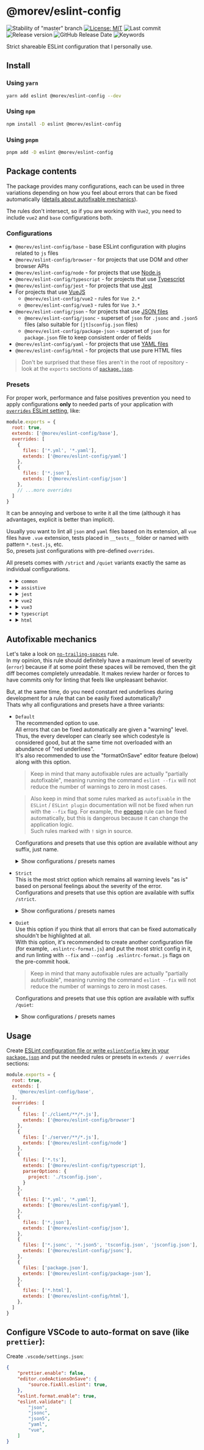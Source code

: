 # @morev/eslint-config

![Stability of "master" branch](https://img.shields.io/github/workflow/status/MorevM/eslint-config/Build/master)
[![License: MIT](https://img.shields.io/badge/License-MIT-yellow.svg)](https://opensource.org/licenses/MIT)
![Last commit](https://img.shields.io/github/last-commit/morevm/eslint-config)
![Release version](https://img.shields.io/github/v/release/morevm/eslint-config?include_prereleases)
![GitHub Release Date](https://img.shields.io/github/release-date/morevm/eslint-config)
![Keywords](https://img.shields.io/github/package-json/keywords/morevm/eslint-config)

Strict shareable ESLint configuration that I personally use.

## Install

### Using `yarn`
```bash
yarn add eslint @morev/eslint-config --dev
```

### Using `npm`
```bash
npm install -D eslint @morev/eslint-config
```

### Using `pnpm`
```bash
pnpm add -D eslint @morev/eslint-config
```

## Package contents

The package provides many configurations, each can be used in three variations depending on how you feel about errors that can be fixed automatically ([details about autofixable mechanics](#autofixable-mechanics)).

The rules don't intersect, so if you are working with `Vue2`, you need to include `vue2` and `base` configurations both.

### Configurations

* `@morev/eslint-config/base` - base ESLint configuration with plugins related to `js` files
* `@morev/eslint-config/browser` - for projects that use DOM and other browser APIs
* `@morev/eslint-config/node` - for projects that use [Node.js](https://nodejs.org/)
* `@morev/eslint-config/typescript` - for projects that use [Typescript](https://www.typescriptlang.org/)
* `@morev/eslint-config/jest` - for projects that use [Jest](https://jestjs.io/)
* For projects that use [VueJS](https://vuejs.org/)
  * `@morev/eslint-config/vue2` - rules for `Vue 2.*`
  * `@morev/eslint-config/vue3` - rules for `Vue 3.*`
* `@morev/eslint-config/json` - for projects that use [JSON files](https://en.wikipedia.org/wiki/JSON)
  * `@morev/eslint-config/jsonc` - superset of `json` for `.jsonc` and `.json5` files (also suitable for `[jt]sconfig.json` files)
  * `@morev/eslint-config/package-json` - superset of `json` for `package.json` file to keep consistent order of fields
* `@morev/eslint-config/yaml` - for projects that use [YAML files](https://en.wikipedia.org/wiki/YAML)
* `@morev/eslint-config/html` - for projects that use pure HTML files

> Don't be surprised that these files aren't in the root of repository - look at the `exports` sections of [`package.json`](./package.json).

### Presets

For proper work, performance and false positives prevention you need to apply configurations **only** to needed parts of your application with [`overrides` ESLint setting](https://eslint.org/docs/user-guide/configuring/configuration-files#configuration-based-on-glob-patterns), like:
```js
module.exports = {
  root: true,
  extends: ['@morev/eslint-config/base'],
  overrides: [
    {
      files: ['*.yml', '*.yaml'],
      extends: ['@morev/eslint-config/yaml']
    },
    {
      files: ['*.json'],
      extends: ['@morev/eslint-config/json']
    },
    // ...more overrides
  ]
}
```

It can be annoying and verbose to write it all the time (although it has advantages, explicit is better than implicit).

Usually you want to lint all `json` and `yaml` files based on its extension, all `vue` files have `.vue` extension, tests placed in `__tests__` folder or named with pattern `*.test.js`, etc. \
So, presets just configurations with pre-defined `overrides`.

All presets comes with `/strict` and `/quiet` variants exactly the same as individual configurations.

* <details>
    <summary><code>common</code></summary>

    Default preset which includes frequently used rules with default `overrides`. \
    It includes configurations:

    * `base`
    * `node`
    * `browser`
    * `jest`
    * `yaml`
    * `json`
    * `jsonc`
    * `package-json`
    * `html`

    <br />

    ```js
    module.exports = {
      root: true,
      extends: ['@morev/eslint-config/preset/common'], // or just '@morev' - it is default export
    };

    // It's the same as:
    module.exports = {
      root: true,
      extends: [
        '@morev/base',
        '@morev/node',
        '@morev/browser',
      ],
      overrides: [
        {
          files: ['**/__tests__/**/*.[jt]s?(x)', '**/?(*.)+(spec|test).[jt]s?(x)'],
          extends: ['@morev/eslint-config/jest'],
        },
        {
          files: ['*.yml', '*.yaml'],
          extends: ['@morev/eslint-config/yaml'],
        },
        {
          files: ['*.json', '*.json5', '*.jsonc'],
          extends: ['@morev/eslint-config/json'],
        },
        {
          files: ['*.jsonc', '*.json5', 'tsconfig.json', 'jsconfig.json'],
          extends: ['@morev/eslint-config/jsonc'],
        },
        {
          files: ['package.json'],
          extends: ['@morev/eslint-config/package-json'],
        },
        {
          files: ['*.html*'],
          extends: ['@morev/eslint-config/html'],
        },
      ],
    };
    ```
  </details>

* <details>
    <summary><code>assistive</code></summary>

    This preset includes only assistive files (`.json` and `.yaml`) overrides. \
    Configurations inside:

    * `yaml`
    * `json`
    * `jsonc`
    * `package-json`

    <br />

    ```js
    module.exports = {
      root: true,
      extends: ['@morev/eslint-config/preset/assistive'],
    };

    // It's the same as:
    module.exports = {
      root: true,
      overrides: [
        {
          files: ['*.yml', '*.yaml'],
          extends: ['@morev/eslint-config/yaml'],
        },
        {
          files: ['*.json', '*.json5', '*.jsonc'],
          extends: ['@morev/eslint-config/json'],
        },
        {
          files: ['*.jsonc', '*.json5', 'tsconfig.json', 'jsconfig.json'],
          extends: ['@morev/eslint-config/jsonc'],
        },
        {
          files: ['package.json'],
          extends: ['@morev/eslint-config/package-json'],
        },
      ],
    };
    ```
  </details>

* <details>
    <summary><code>jest</code></summary>

    This preset includes only `jest` configuration. \
    Files glob pattern is the same as [`Jest testMatch` default option](https://jestjs.io/ru/docs/configuration#testmatch-arraystring)

    <br />

    ```js
    module.exports = {
      root: true,
      extends: ['@morev/eslint-config/preset/jest'],
    };

    // It's the same as:
    module.exports = {
      root: true,
      overrides: [
        {
          files: ['**/__tests__/**/*.[jt]s?(x)', '**/?(*.)+(spec|test).[jt]s?(x)'],
          extends: ['@morev/eslint-config/jest'],
        },
      ],
    };
    ```
  </details>

* <details>
    <summary><code>vue2</code></summary>

    Preset includes `vue2` rules for Vue files.

    <br />

    ```js
    module.exports = {
      root: true,
      extends: ['@morev/eslint-config/preset/vue2'],
    };

    // It's the same as:
    module.exports = {
      root: true,
      overrides: [
        {
          files: ['*.vue'],
          extends: ['@morev/eslint-config/vue2'],
        },
      ],
    };
    ```
  </details>

* <details>
    <summary><code>vue3</code></summary>

    Includes `vue3` rules for Vue files.

    > Note: `vue2` and `vue3` are separated configurations not referring to each other.

    ```js
    module.exports = {
      root: true,
      extends: ['@morev/eslint-config/preset/vue3'],
    };

    // It's the same as:
    module.exports = {
      root: true,
      overrides: [
        {
          files: ['*.vue'],
          extends: ['@morev/eslint-config/vue3'],
        },
      ],
    };
    ```

  </details>

* <details>
   <summary><code>typescript</code></summary>

   Includes `typescript` rules for TS files.

   <br />

    ```js
    module.exports = {
      root: true,
      extends: ['@morev/eslint-config/preset/typescript'],
    };

    // It's the same as:
    module.exports = {
      root: true,
      overrides: [
        {
          files: ['*.ts'],
          extends: ['@morev/eslint-config/typescript'],
        },
      ],
    };
    ```
  </details>

* <details>
    <summary><code>html</code></summary>

    Includes `html` rules for HTML files.

    <br />

    ```js
    module.exports = {
      root: true,
      extends: ['@morev/eslint-config/preset/html'],
    };

    // It's the same as:
    module.exports = {
      root: true,
      overrides: [
        {
          files: ['*.html'],
          extends: ['@morev/eslint-config/html'],
        },
      ],
    };
    ```

  </details>

## Autofixable mechanics

Let's take a look on [`no-trailing-spaces`](https://eslint.org/docs/rules/no-trailing-spaces) rule. \
In my opinion, this rule should definitely have a maximum level of severity (`error`) because if at some point these spaces will be removed, then the git diff becomes completely unreadable.
It makes review harder or forces to have commits only for linting that feels like unpleasant behavior.

But, at the same time, do you need constant red underlines during development for a rule that can be easily fixed automatically? \
Thats why all configurations and presets have a three variants:

* `Default` \
  The recommended option to use. \
  All errors that can be fixed automatically are given a "warning" level.
  Thus, the every developer can clearly see which codestyle is considered good, but at the same time not overloaded with an abundance of "red underlines". \
  It's also recommended to use the "formatOnSave" editor feature (below) along with this option.

  > Keep in mind that many autofixable rules are actually "partially autofixable",
  > meaning running the command `eslint --fix` will not reduce the number of warnings to zero in most cases.

  > Also keep in mind that some rules marked as `autofixable` in the `ESLint` / `ESLint plugin` documentation will not be fixed when run with the `--fix` flag.
  > For example, the [eqeqeq](https://eslint.org/docs/rules/eqeqeq) rule can be fixed automatically, but this is dangerous because it can change the application logic. \
  > Such rules marked with `!` sign in source.

  Configurations and presets that use this option are available without any suffix, just name.

  <details>
    <summary>Show configurations / presets names</summary>

    ```bash
    # Configurations
    '@morev/eslint-config/base'
    '@morev/eslint-config/browser'
    '@morev/eslint-config/node'
    '@morev/eslint-config/jest'
    '@morev/eslint-config/typescript'
    '@morev/eslint-config/vue2'
    '@morev/eslint-config/vue3'
    '@morev/eslint-config/yaml'
    '@morev/eslint-config/json'
    '@morev/eslint-config/jsonc'
    '@morev/eslint-config/package-json'
    '@morev/eslint-config/html'

    # Presets
    '@morev/eslint-config/preset/common' # Also available as '@morev' - default export
    '@morev/eslint-config/preset/jest'
    '@morev/eslint-config/preset/typescript'
    '@morev/eslint-config/preset/assistive'
    '@morev/eslint-config/preset/vue2'
    '@morev/eslint-config/preset/vue3'
    '@morev/eslint-config/preset/html'
    ```
  </details>

* `Strict` \
  This is the most strict option which remains all warning levels "as is" based on personal feelings about the severity of the error. \
  Configurations and presets that use this option are available with suffix `/strict`.

  <details>
    <summary>Show configurations / presets names</summary>

    ```bash
    # Configurations
    '@morev/eslint-config/base/strict'
    '@morev/eslint-config/browser/strict'
    '@morev/eslint-config/node/strict'
    '@morev/eslint-config/jest/strict'
    '@morev/eslint-config/typescript/strict'
    '@morev/eslint-config/vue2/strict'
    '@morev/eslint-config/vue3/strict'
    '@morev/eslint-config/yaml/strict'
    '@morev/eslint-config/json/strict'
    '@morev/eslint-config/jsonc/strict'
    '@morev/eslint-config/package-json/strict'
    '@morev/eslint-config/html/strict'

    # Presets
    '@morev/eslint-config/preset/common/strict'
    '@morev/eslint-config/preset/jest/strict'
    '@morev/eslint-config/preset/typescript/strict'
    '@morev/eslint-config/preset/assistive/strict'
    '@morev/eslint-config/preset/vue2/strict'
    '@morev/eslint-config/preset/vue3/strict'
    '@morev/eslint-config/preset/html/strict'
    ```
  </details>

* `Quiet` \
  Use this option if you think that all errors that can be fixed automatically shouldn't be highlighted at all. \
  With this option, it's recommended to create another configuration file (for example, `.eslintrc-format.js`) and
  put the most strict config in it, and run linting with `--fix` and `--config .eslintrc-format.js` flags on the pre-commit hook.

  > Keep in mind that many autofixable rules are actually "partially autofixable",
  > meaning running the command `eslint --fix` will not reduce the number of warnings to zero in most cases.

  Configurations and presets that use this option are available with suffix `/quiet`:

  <details>
    <summary>Show configurations / presets names</summary>

    ```bash
    # Configurations
    '@morev/eslint-config/base/quiet'
    '@morev/eslint-config/browser/quiet'
    '@morev/eslint-config/node/quiet'
    '@morev/eslint-config/jest/quiet'
    '@morev/eslint-config/typescript/quiet'
    '@morev/eslint-config/vue2/quiet'
    '@morev/eslint-config/vue3/quiet'
    '@morev/eslint-config/yaml/quiet'
    '@morev/eslint-config/json/quiet'
    '@morev/eslint-config/jsonc/quiet'
    '@morev/eslint-config/package-json/quiet'
    '@morev/eslint-config/html/quiet'

    # Presets
    '@morev/eslint-config/preset/common/quiet'
    '@morev/eslint-config/preset/jest/quiet'
    '@morev/eslint-config/preset/typescript/quiet'
    '@morev/eslint-config/preset/assistive/quiet'
    '@morev/eslint-config/preset/vue2/quiet'
    '@morev/eslint-config/preset/vue3/quiet'
    '@morev/eslint-config/preset/html/quiet'
    ```
  </details>

## Usage

Create [ESLint configuration file or write `eslintConfig` key in your `package.json`](https://eslint.org/docs/user-guide/configuring/configuration-files#configuration-file-formats)
and put the needed rules or presets in `extends / overrides` sections:

```js
module.exports = {
  root: true,
  extends: [
    '@morev/eslint-config/base',
  ],
  overrides: [
    {
      files: ['./client/**/*.js'],
      extends: ['@morev/eslint-config/browser']
    },
    {
      files: ['./server/**/*.js'],
      extends: ['@morev/eslint-config/node']
    },
    {
      files: ['*.ts'],
      extends: ['@morev/eslint-config/typescript'],
      parserOptions: {
        project: './tsconfig.json',
      }
    },
    {
      files: ['*.yml', '*.yaml'],
      extends: ['@morev/eslint-config/yaml'],
    },
    {
      files: ['*.json'],
      extends: ['@morev/eslint-config/json'],
    },
    {
      files: ['*.jsonc', '*.json5', 'tsconfig.json', 'jsconfig.json'],
      extends: ['@morev/eslint-config/jsonc'],
    },
    {
      files: ['package.json'],
      extends: ['@morev/eslint-config/package-json'],
    },
    {
      files: ['*.html'],
      extends: ['@morev/eslint-config/html'],
    },
  ]
}
```

## Configure VSCode to auto-format on save (like `prettier`):

Create `.vscode/settings.json`:
```json
{
	"prettier.enable": false,
	"editor.codeActionsOnSave": {
		"source.fixAll.eslint": true,
	},
	"eslint.format.enable": true,
	"eslint.validate": [
		"json",
		"jsonc",
		"json5",
		"yaml",
		"vue",
	]
}
```
